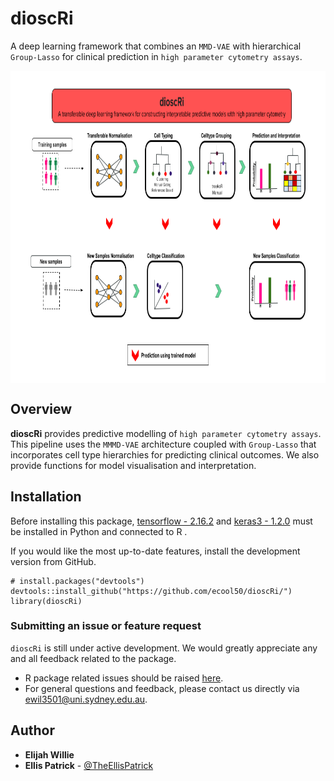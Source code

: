 dioscRi
======================================================
A deep learning framework that combines an `MMD-VAE` with hierarchical `Group-Lasso` for clinical prediction
in `high parameter cytometry assays`.

<img src=https://raw.githubusercontent.com/ecool50/dioscRi/main/inst/dioscRi_overview_v2.png align="middle" height="500" width="1000">

Overview
--------

**dioscRi** provides predictive modelling of `high parameter cytometry assays`.
This pipeline uses the `MMMD-VAE` architecture coupled with `Group-Lasso` that incorporates cell type hierarchies for predicting clinical outcomes.
We also provide functions for model visualisation and interpretation.

Installation
--------
Before installing this package, [tensorflow - 2.16.2](https://tensorflow.rstudio.com) and [keras3 - 1.2.0](https://keras.rstudio.com) must be installed in Python and connected to R .

If you would like the most up-to-date features, install the development version from GitHub.
```
# install.packages("devtools")
devtools::install_github("https://github.com/ecool50/dioscRi/")
library(dioscRi)
```
### Submitting an issue or feature request

`dioscRi` is still under active development. We would greatly appreciate any and 
all feedback related to the package.

* R package related issues should be raised [here](https://github.com/ecool50/dioscRi/issues).
* For general questions and feedback, please contact us directly via [ewil3501@uni.sydney.edu.au](mailto:ewil3501@uni.sydney.edu.au).


## Author

* **Elijah Willie**
* **Ellis Patrick**  - [@TheEllisPatrick](https://twitter.com/TheEllisPatrick)
